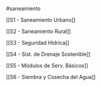 #saneamiento

[[S1 - Saneamiento Urbano]]

[[S2 - Saneamiento Rural]]

[[S3 - Seguridad Hídrica]]

[[S4 - Sist. de Drenaje Sostenible]]

[[S5 - Módulos de Serv. Básicos]]

[[S6 - Siembra y Cosecha del Agua]]